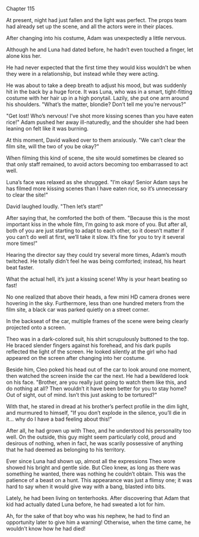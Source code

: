 Chapter 115

At present, night had just fallen and the light was perfect. The props team had already set up the scene, and all the actors were in their places.


After changing into his costume, Adam was unexpectedly a little nervous.


Although he and Luna had dated before, he hadn’t even touched a finger, let alone kiss her.


He had never expected that the first time they would kiss wouldn’t be when they were in a relationship, but instead while they were acting.


He was about to take a deep breath to adjust his mood, but was suddenly hit in the back by a huge force. It was Luna, who was in a smart, tight-fitting costume with her hair up in a high ponytail. Lazily, she put one arm around his shoulders. "What’s the matter, blondie? Don’t tell me you’re nervous?"


"Get lost! Who’s nervous! I’ve shot more kissing scenes than you have eaten rice!" Adam pushed her away ill-naturedly, and the shoulder she had been leaning on felt like it was burning.


At this moment, David walked over to them anxiously. "We can’t clear the film site, will the two of you be okay?"


When filming this kind of scene, the site would sometimes be cleared so that only staff remained, to avoid actors becoming too embarrassed to act well.


Luna’s face was relaxed as she shrugged. "I’m okay! Senior Adam says he has filmed more kissing scenes than I have eaten rice, so it’s unnecessary to clear the site!"


David laughed loudly. "Then let’s start!"


After saying that, he comforted the both of them. "Because this is the most important kiss in the whole film, I’m going to ask more of you. But after all, both of you are just starting to adapt to each other, so it doesn’t matter if you can’t do well at first, we’ll take it slow. It’s fine for you to try it several more times!"


Hearing the director say they could try several more times, Adam’s mouth twitched. He totally didn’t feel he was being comforted; instead, his heart beat faster.


What the actual hell, it’s just a kissing scene! Why is your heart beating so fast!


No one realized that above their heads, a few mini HD camera drones were hovering in the sky. Furthermore, less than one hundred meters from the film site, a black car was parked quietly on a street corner.


In the backseat of the car, multiple frames of the scene were being clearly projected onto a screen.


Theo was in a dark-colored suit, his shirt scrupulously buttoned to the top. He braced slender fingers against his forehead, and his dark pupils reflected the light of the screen. He looked silently at the girl who had appeared on the screen after changing into her costume.


Beside him, Cleo poked his head out of the car to look around one moment, then watched the screen inside the car the next. He had a bewildered look on his face. "Brother, are you really just going to watch them like this, and do nothing at all? Then wouldn’t it have been better for you to stay home? Out of sight, out of mind. Isn’t this just asking to be tortured?"


With that, he stared in dread at his brother’s perfect profile in the dim light, and murmured to himself, "If you don’t explode in the silence, you’ll die in it… why do I have a bad feeling about this!"


After all, he had grown up with Theo, and he understood his personality too well. On the outside, this guy might seem particularly cold, proud and desirous of nothing, when in fact, he was scarily possessive of anything that he had deemed as belonging to his territory.


Ever since Luna had shown up, almost all the expressions Theo wore showed his bright and gentle side. But Cleo knew, as long as there was something he wanted, there was nothing he couldn’t obtain. This was the patience of a beast on a hunt. This appearance was just a flimsy one; it was hard to say when it would give way with a bang, blasted into bits.


Lately, he had been living on tenterhooks. After discovering that Adam that kid had actually dated Luna before, he had sweated a lot for him.


Ah, for the sake of that boy who was his nephew, he had to find an opportunity later to give him a warning! Otherwise, when the time came, he wouldn’t know how he had died!

